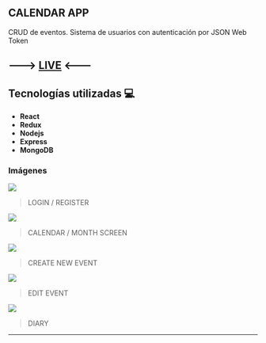## CALENDAR APP
CRUD de eventos. Sistema de usuarios con autenticación por JSON Web Token

## ---> [LIVE](https://devfs-calendar-app.netlify.app) <---
## Tecnologías utilizadas :computer: 

* __React__
* __Redux__
* __Nodejs__
* __Express__
* __MongoDB__

### Imágenes

<img src="https://res.cloudinary.com/francoder/image/upload/v1607615783/Screenshot_3_r5opu4.png"  />

> LOGIN / REGISTER

<img src="https://res.cloudinary.com/francoder/image/upload/v1607615783/Screenshot_4_lfkesg.png" />

> CALENDAR / MONTH SCREEN

<img src="https://res.cloudinary.com/francoder/image/upload/v1607615783/Screenshot_5_o4th3o.png" />

> CREATE NEW EVENT

<img src="https://res.cloudinary.com/francoder/image/upload/v1607615783/Screenshot_6_upbrgt.png" />

> EDIT EVENT

<img src="https://res.cloudinary.com/francoder/image/upload/v1607615783/Screenshot_7_p1k90t.png"  />

> DIARY
                
----
